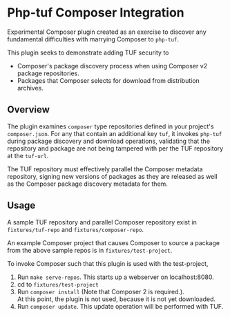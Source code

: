 # Php-tuf Composer Integration

Experimental Composer plugin created as an exercise to discover any fundamental
difficulties with marrying Composer to `php-tuf`.

This plugin seeks to demonstrate adding TUF security to
  * Composer's package discovery process when using Composer v2 package repositories.
  * Packages that Composer selects for download from distribution archives.
  
## Overview

The plugin examines `composer` type repositories defined in your project's `composer.json`.
For any that contain an additional key `tuf`, it invokes `php-tuf` during package
discovery and download operations, validating that the repository and package are not being
tampered with per the TUF repository at the `tuf-url`.

The TUF repository must effectively parallel the Composer metadata repository, signing
new versions of packages as they are released as well as the Composer package discovery
metadata for them.

## Usage

A sample TUF repository and parallel Composer repository exist in `fixtures/tuf-repo` and `fixtures/composer-repo`.

An example Composer project that causes Composer to source a package from the above sample repos is in
`fixtures/test-project`. 

To invoke Composer such that this plugin is used with the test-project,
  1. Run `make serve-repos`. This starts up a webserver on localhost:8080.
  1. cd to `fixtures/test-project`
  1. Run `composer install` (Note that Composer 2 is required.).  
     At this point, the plugin is not used, because it is not yet downloaded.
  1. Run `composer update`.
     This update operation will be performed with TUF.
